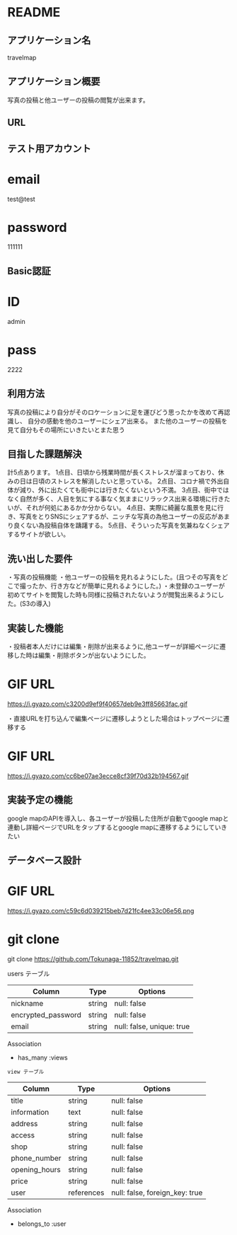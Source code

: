 # README

## アプリケーション名

travelmap

## アプリケーション概要

写真の投稿と他ユーザーの投稿の閲覧が出来ます。

## URL

## テスト用アカウント

# email 
test@test
# password
111111
## Basic認証

# ID
admin
# pass
2222

## 利用方法

写真の投稿により自分がそのロケーションに足を運びどう思ったかを改めて再認識し、
自分の感動を他のユーザーにシェア出来る。
また他のユーザーの投稿を見て自分もその場所にいきたいとまた思う

## 目指した課題解決

計5点あります。
1点目、日頃から残業時間が長くストレスが溜まっており、休みの日は日頃のストレスを解消したいと思っている。
2点目、コロナ禍で外出自体が減り、外に出たくても街中には行きたくないという不満。
3点目、街中ではなく自然が多く、人目を気にする事なく気ままにリラックス出来る環境に行きたいが、それが何処にあるかか分からない。
4点目、実際に綺麗な風景を見に行き、写真をとりSNSにシェアするが、ニッチな写真の為他ユーザーの反応があまり良くない為投稿自体を躊躇する。
5点目、そういった写真を気兼ねなくシェアするサイトが欲しい。

## 洗い出した要件

・写真の投稿機能
・他ユーザーの投稿を見れるようにした。(且つその写真をどこで撮ったか、行き方などが簡単に見れるようにした。)
・未登録のユーザーが初めてサイトを閲覧した時も同様に投稿されたないようが閲覧出来るようにした。(S3の導入)

## 実装した機能
・投稿者本人だけには編集・削除が出来るように,他ユーザーが詳細ページに遷移した時は編集・削除ボタンが出ないようにした。

# GIF URL 
https://i.gyazo.com/c3200d9ef9f40657deb9e3ff85663fac.gif

・直接URLを打ち込んで編集ページに遷移しようとした場合はトップページに遷移する

# GIF URL 
https://i.gyazo.com/cc6be07ae3ecce8cf39f70d32b194567.gif


## 実装予定の機能
google mapのAPIを導入し、各ユーザーが投稿した住所が自動でgoogle mapと連動し詳細ページでURLをタップするとgoogle mapに遷移するようにしていきたい

## データベース設計

# GIF URL
 https://i.gyazo.com/c59c6d039215beb7d21fc4ee33c06e56.png

# git clone 
git clone https://github.com/Tokunaga-11852/travelmap.git


   users テーブル

| Column             | Type   | Options                   |
| ------------------ | ------ | ------------------------- |
| nickname           | string | null: false               |
| encrypted_password | string | null: false               |
| email              | string | null: false, unique: true |

  Association
  
   - has_many :views

    view テーブル

| Column        | Type       | Options                        |
| ------------- | ---------- |------------------------------- |
| title         | string     | null: false                    |
| information   | text       | null: false                    |
| address       | string     | null: false                    |
| access        | string     | null: false                    |
| shop          | string     | null: false                    |
| phone_number  | string     | null: false                    |
| opening_hours | string     | null: false                    |
| price         | string     | null: false                    |
| user          | references | null: false, foreign_key: true |

  Association

  - belongs_to :user